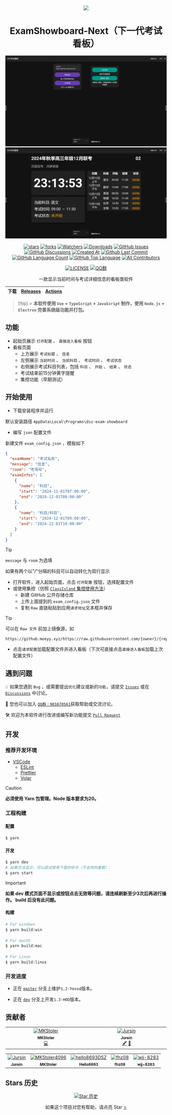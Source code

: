 <div align="center">

<image src="resources/icon.png" height="128"/>

# ExamShowboard-Next（下一代考试看板）

![HomePage](/.Screenshots/HomePage.png)
![InfoPage](/.Screenshots/InfoPage.png)

[![stars](https://img.shields.io/github/stars/ProjectCampus-CH/dsz-exam-showboard-next?label=Stars)](https://github.com/ProjectCampus-CH/dsz-exam-showboard-next/stargazers)
[![forks](https://img.shields.io/github/forks/ProjectCampus-CH/dsz-exam-showboard-next?label=Forks)](https://github.com/ProjectCampus-CH/dsz-exam-showboard-next/forks)
[![Watchers](https://img.shields.io/github/watchers/ProjectCampus-CH/dsz-exam-showboard-next?style=social)](https://github.com/ProjectCampus-CH/dsz-exam-showboard-next/watchers)
[![Downloads](https://img.shields.io/github/downloads/ProjectCampus-CH/dsz-exam-showboard-next/total?style=social&label=Downloads&logo=github)](https://github.com/ProjectCampus-CH/dsz-exam-showboard-next/releases)
[![GitHub Issues](https://img.shields.io/github/issues-search/ProjectCampus-CH/dsz-exam-showboard-next?query=is%3Aopen&style=flat&logo=github&label=Issues&color=%233fb950)](https://github.com/ProjectCampus-CH/dsz-exam-showboard-next/issues)
[![GitHub Discussions](https://img.shields.io/github/discussions/ProjectCampus-CH/dsz-exam-showboard-next?style=flat&logo=Github&label=Discussions)](https://github.com/ProjectCampus-CH/dsz-exam-showboard-next/discussions)
[![Created At](https://img.shields.io/github/created-at/ProjectCampus-CH/dsz-exam-showboard-next)](https://github.com/ProjectCampus-CH/dsz-exam-showboard-next)
[![Github Last Commit](https://img.shields.io/github/last-commit/ProjectCampus-CH/dsz-exam-showboard-next)](https://github.com/ProjectCampus-CH/dsz-exam-showboard-next/commits/master)
[![GitHub Language Count](https://img.shields.io/github/languages/count/ProjectCampus-CH/dsz-exam-showboard-next)](https://github.com/ProjectCampus-CH/dsz-exam-showboard-next)
[![GitHub Top Language](https://img.shields.io/github/languages/top/ProjectCampus-CH/dsz-exam-showboard-next)](https://github.com/ProjectCampus-CH/dsz-exam-showboard-next)
[![All Contributors](https://img.shields.io/github/all-contributors/ProjectCampus-CH/exam-showboard-next?color=ee8449&style=flat-square)](#贡献者)

[![LICENSE](https://img.shields.io/badge/License-GPL--3.0-red.svg 'LICENSE')](LICENSE)
[![QQ群](https://img.shields.io/badge/-QQ%E7%BE%A4%EF%BD%9C901670561-blue?style=flat&logo=TencentQQ&logoColor=white)](https://qm.qq.com/q/zDiEipHsaI)

一款显示当前时间与考试详细信息的看板类软件

| 下载 | [Releases](https://github.com/ProjectCampus-CH/dsz-exam-showboard-next/releases) | [Actions](https://github.com/ProjectCampus-CH/dsz-exam-showboard-next/actions) |
| ---- | -------------------------------------------------------------------------------- | ------------------------------------------------------------------------------ |

</div>

> [!tip] > **本软件使用 `Vue` + `TypeScript` + `JavaScript` 制作，使用 `Node.js` + `Electron` 完善系统级功能并打包。**

## 功能

- 起始页展示 `打开配置` 、 `直接进入看板` 按钮
- 看板页面
  - 上方展示 `考试标题` 、 `信息`
  - 左侧展示 `当前时间` 、 `当前科目` 、 `考试时间` 、 `考试状态`
  - 右侧展示考试科目列表，包括 `科目` 、 `开始` 、 `结束` 、 `状态`
  - 考试结束前15分钟黄字提醒
  - 集控功能（早期测试）

## 开始使用

- 下载安装程序并运行

默认安装路径 `AppData\Local\Programs\dsz-exam-showboard`

- 编写 `json` 配置文件

新建文件 `exam_config.json` ，模板如下

```json
{
  "examName": "考试名称",
  "message": "信息",
  "room": "考场号",
  "examInfos": [
    {
      "name": "科目",
      "start": "2024-12-01T07:00:00",
      "end": "2024-12-01T08:00:00"
    },
    {
      "name": "科目/科目",
      "start": "2024-12-01T09:00:00",
      "end": "2024-12-01T10:00:00"
    }
  ]
}
```

> [!tip]
>
> `message` 与 `room` 为选填
>
> 如果有两个以"/"分隔的科目可以自动转化为双行显示

- 打开软件，进入起始页面，点击 `打开配置` 按钮，选择配置文件
- 或使用集控（仿照 [`ClassIsland` 集控使用方法](https://docs.classisland.tech/management/tutorial-create-management-config.html)）
  - 新建 GitHub 公开存储仓库
  - 上传上面提到的 `exam_config.json` 文件
  - 复制 `Raw` 直链粘贴到应用`请求地址`文本框并保存

> [!tip]
>
> 可以在 `Raw 文件` 前加上镜像源，如
>
> ```
> https://github.moeyy.xyz/https://raw.githubusercontent.com/{owner}/{repo}/refs/heads/main/exam_config.json
> ```

- 点击`请求配置`加载配置文件并进入看板（下次可直接点击`直接进入看板`加载上次配置文件）

## 遇到问题

💡 如果您遇到 `Bug` ，或需要提出`优化`建议或新的`功能`，请提交 [`Issues`](https://github.com/ProjectCampus-CH/dsz-exam-showboard-next/issues) 或在 [`Discussions`](https://github.com/ProjectCampus-CH/dsz-exam-showboard-next/discussions) 中讨论。

👥 您也可以加入 [`QQ群｜901670561`](https://qm.qq.com/q/zDiEipHsaI)获取帮助或交流讨论。

🛠️ 欢迎为本软件进行改进或编写新功能提交 [`Pull Request`](https://github.com/ProjectCampus-CH/dsz-exam-showboard-next/pulls)

## 开发

### 推荐开发环境

- [VSCode](https://code.visualstudio.com/)
  - [ESLint](https://marketplace.visualstudio.com/items?itemName=dbaeumer.vscode-eslint)
  - [Prettier](https://marketplace.visualstudio.com/items?itemName=esbenp.prettier-vscode)
  - [Volar](https://marketplace.visualstudio.com/items?itemName=Vue.volar)

> [!Caution]
>
> **必须使用 Yarn 包管理。Node 版本要求为20。**

### 工程构建

#### 配置

```bash
$ yarn
```

#### 开发

```bash
$ yarn dev
# 如果无法显示，可以尝试使用下面的命令（不支持热重载）：
$ yarn start
```

> [!important]
>
> **如果 dev 模式页面不显示或按钮点击无效等问题，请连续刷新至少3次后再进行操作。 build 后没有此问题。**

#### 构建

```bash
# For windows
$ yarn build:win

# For macOS
$ yarn build:mac

# For Linux
$ yarn build:linux
```

### 开发进度

- 正在 [`master`](https://github.com/ProjectCampus-CH/dsz-exam-showboard-next/commits/master) 分支上维护`1.2-Yesod`版本。

- 正在 [`dev`](https://github.com/ProjectCampus-CH/dsz-exam-showboard-next/commits/dev) 分支上开发`1.3-HOD`版本。

## 贡献者

<!-- ALL-CONTRIBUTORS-LIST:START - Do not remove or modify this section -->
<!-- prettier-ignore-start -->
<!-- markdownlint-disable -->
<table>
  <tbody>
    <tr>
      <td align="center" valign="top" width="14.28%"><a href="http://qsgz.edicdn.eu.org"><img src="https://avatars.githubusercontent.com/u/178344462?v=4?s=100" width="100px;" alt="MKStoler"/><br /><sub><b>MKStoler</b></sub></a><br /><a href="#code-MKStoler4096" title="Code">💻</a></td>
      <td align="center" valign="top" width="14.28%"><a href="https://github.com/Jursin"><img src="https://avatars.githubusercontent.com/u/127487914?v=4?s=100" width="100px;" alt="Jursin"/><br /><sub><b>Jursin</b></sub></a><br /><a href="#content-Jursin" title="Content">🖋</a> <a href="#design-Jursin" title="Design">🎨</a></td>
    </tr>
  </tbody>
</table>

<!-- markdownlint-restore -->
<!-- prettier-ignore-end -->

<!-- ALL-CONTRIBUTORS-LIST:END -->

<!-- readme: collaborators,contributors -start -->
<table>
	<tbody>
		<tr>
            <td align="center">
                <a href="https://github.com/Jursin">
                    <img src="https://avatars.githubusercontent.com/u/127487914?v=4" width="100;" alt="Jursin"/>
                    <br />
                    <sub><b>Jursin</b></sub>
                </a>
            </td>
            <td align="center">
                <a href="https://github.com/MKStoler4096">
                    <img src="https://avatars.githubusercontent.com/u/178344462?v=4" width="100;" alt="MKStoler4096"/>
                    <br />
                    <sub><b>MKStoler</b></sub>
                </a>
            </td>
            <td align="center">
                <a href="https://github.com/hello8693DSZ">
                    <img src="https://avatars.githubusercontent.com/u/88492699?v=4" width="100;" alt="hello8693DSZ"/>
                    <br />
                    <sub><b>Hello8693</b></sub>
                </a>
            </td>
            <td align="center">
                <a href="https://github.com/fhz08">
                    <img src="https://avatars.githubusercontent.com/u/152045732?v=4" width="100;" alt="fhz08"/>
                    <br />
                    <sub><b>fhz08</b></sub>
                </a>
            </td>
            <td align="center">
                <a href="https://github.com/wjj-8283">
                    <img src="https://avatars.githubusercontent.com/u/82750345?v=4" width="100;" alt="wjj-8283"/>
                    <br />
                    <sub><b>wjj-8283</b></sub>
                </a>
            </td>
		</tr>
	<tbody>
</table>
<!-- readme: collaborators,contributors -end -->

## Stars 历史

<div align="center">

[![Star 历史](https://starchart.cc/ProjectCampus-CH/dsz-exam-showboard-next.svg?variant=adaptive)](https://starchart.cc/ProjectCampus-CH/dsz-exam-showboard-next/stargazers)

如果这个项目对您有帮助，请点亮 Star [⭐](#dsz-exam-showboard-next)

</div>

